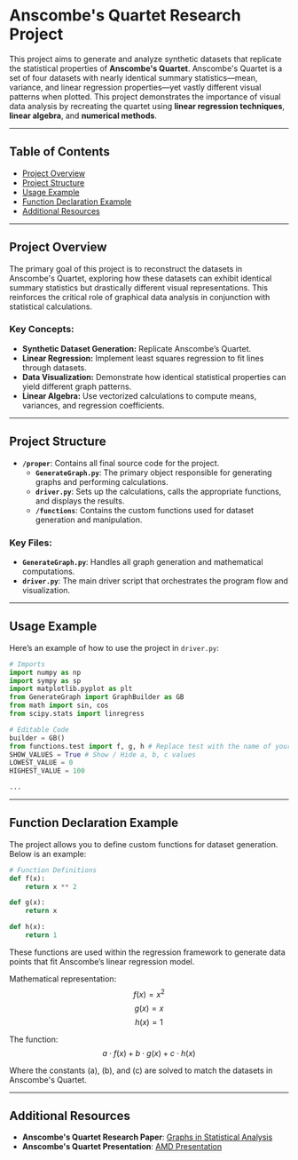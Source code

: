 
# Anscombe's Quartet Research Project

This project aims to generate and analyze synthetic datasets that replicate the statistical properties of **Anscombe's Quartet**. Anscombe's Quartet is a set of four datasets with nearly identical summary statistics—mean, variance, and linear regression properties—yet vastly different visual patterns when plotted. This project demonstrates the importance of visual data analysis by recreating the quartet using **linear regression techniques**, **linear algebra**, and **numerical methods**.

---

## Table of Contents
- [Project Overview](#project-overview)
- [Project Structure](#project-structure)
- [Usage Example](#usage-example)
- [Function Declaration Example](#function-declaration-example)
- [Additional Resources](#additional-resources)

---

## Project Overview

The primary goal of this project is to reconstruct the datasets in Anscombe's Quartet, exploring how these datasets can exhibit identical summary statistics but drastically different visual representations. This reinforces the critical role of graphical data analysis in conjunction with statistical calculations.

### Key Concepts:
- **Synthetic Dataset Generation:** Replicate Anscombe’s Quartet.
- **Linear Regression:** Implement least squares regression to fit lines through datasets.
- **Data Visualization:** Demonstrate how identical statistical properties can yield different graph patterns.
- **Linear Algebra:** Use vectorized calculations to compute means, variances, and regression coefficients.

---

## Project Structure

- **`/proper`**: Contains all final source code for the project.
    - **`GenerateGraph.py`**: The primary object responsible for generating graphs and performing calculations.
    - **`driver.py`**: Sets up the calculations, calls the appropriate functions, and displays the results.
    - **`/functions`**: Contains the custom functions used for dataset generation and manipulation.

### Key Files:
- **`GenerateGraph.py`**: Handles all graph generation and mathematical computations.
- **`driver.py`**: The main driver script that orchestrates the program flow and visualization.

---

## Usage Example

Here’s an example of how to use the project in `driver.py`:

```python
# Imports
import numpy as np
import sympy as sp
import matplotlib.pyplot as plt
from GenerateGraph import GraphBuilder as GB
from math import sin, cos
from scipy.stats import linregress

# Editable Code
builder = GB()
from functions.test import f, g, h # Replace test with the name of your file in '/functions/' do not include .py file extension
SHOW_VALUES = True # Show / Hide a, b, c values
LOWEST_VALUE = 0
HIGHEST_VALUE = 100

...
```

---

## Function Declaration Example

The project allows you to define custom functions for dataset generation. Below is an example:

```python
# Function Definitions
def f(x):
    return x ** 2

def g(x):
    return x

def h(x):
    return 1
```

These functions are used within the regression framework to generate data points that fit Anscombe’s linear regression model.

Mathematical representation:
$$f(x) = x^2$$
$$g(x) = x$$
$$h(x) = 1$$

The function:
$$a \cdot f(x) + b \cdot g(x) + c \cdot h(x)$$

Where the constants \(a\), \(b\), and \(c\) are solved to match the datasets in Anscombe's Quartet.

---

## Additional Resources

- **Anscombe's Quartet Research Paper**: [Graphs in Statistical Analysis](https://en.wikipedia.org/wiki/Anscombe%27s_quartet)
- **Anscombe's Quartet Presentation**: [AMD Presentation](AMD_Math_Presentation.pdf)



